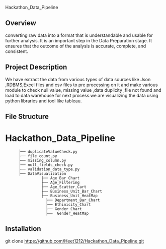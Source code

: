 Hackathon_Data_Pipeline

## Overview
converting raw data into a format that is understandable and usable for further analysis. It is an important step in the Data Preparation stage. It ensures that the outcome of the analysis is accurate, complete, and consistent. 

## Project Description

We have extract the data from various types of data sources like Json ,RDBMS,Excel files and csv files to pre processing on it and make various module to check null value, missing value ,data duplicity ,file not found and load to data warehouse for next process.we  are visualizing the data using python libraries and tool like tableau.

## File Structure
 
  # Hackathon_Data_Pipeline
          ├── duplicateValueCheck.py
          ├── file_count.py
          ├── missing_column.py
          ├── null_fields_check.py
          ├── validation_data_type.py
          ├── DataVisualization
                    ├── Age_Bar_Chart
                    ├── Age_Filtering
                    ├── Age_Scatter_Cart
                    ├── Business_Unit_Bar_Chart
                    ├── Business_Unit_HeatMap
                      ├── Department_Bar_Chart
                      ├── Ethinicity_Chart
                      ├── Gender_Chart
                      ├──  Gender_HeatMap


## Installation
 git clone https://github.com/Heet1212/Hackathon_Data_Pipeline.git




